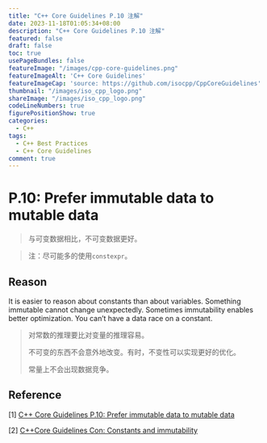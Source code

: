 ```yaml
---
title: "C++ Core Guidelines P.10 注解"
date: 2023-11-18T01:05:34+08:00
description: "C++ Core Guidelines P.10 注解"
featured: false
draft: false
toc: true
usePageBundles: false
featureImage: "/images/cpp-core-guidelines.png"
featureImageAlt: 'C++ Core Guidelines'
featureImageCap: 'source: https://github.com/isocpp/CppCoreGuidelines'
thumbnail: "/images/iso_cpp_logo.png"
shareImage: "/images/iso_cpp_logo.png"
codeLineNumbers: true
figurePositionShow: true
categories:
  - C++
tags:
  - C++ Best Practices
  - C++ Core Guidelines
comment: true
---
```


# P.10: Prefer immutable data to mutable data

> 与可变数据相比，不可变数据更好。

> 注：尽可能多的使用`constexpr`。

## Reason

It is easier to reason about constants than about variables. Something immutable cannot change unexpectedly. Sometimes immutability enables better optimization. You can’t have a data race on a constant.

> 对常数的推理要比对变量的推理容易。
>
> 不可变的东西不会意外地改变。有时，不变性可以实现更好的优化。
>
> 常量上不会出现数据竞争。

## Reference

[1] [C++ Core Guidelines P.10: Prefer immutable data to mutable data](https://isocpp.github.io/CppCoreGuidelines/CppCoreGuidelines#p10-prefer-immutable-data-to-mutable-data)

[2] [C++Core Guidelines Con: Constants and immutability](https://isocpp.github.io/CppCoreGuidelines/CppCoreGuidelines#S-const)
